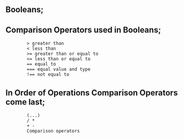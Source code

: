 ## Booleans;

## Comparison Operators used in Booleans;

            > greater than
            < less than
            >= greater than or equal to
            <= less than or equal to
            == equal to
            === equal value and type
            !== not equal to

## In Order of Operations Comparison Operators come last;

            (...)
            / *
            + -
            Comparison operators